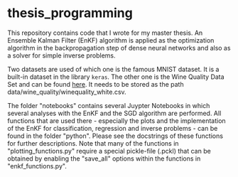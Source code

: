 # thesis_programming
This repository contains code that I wrote for my master thesis. An Ensemble Kalman Filter (EnKF) algorithm is applied as the optimization algorithm in the backpropagation step of dense neural networks and also as a solver for simple inverse problems.

Two datasets are used of which one is the famous MNIST dataset. It is a built-in dataset in the library `keras`. The other one is the Wine Quality Data Set and can be found [here](https://archive.ics.uci.edu/ml/datasets/Wine+Quality). It needs to be stored as the path data/wine_quality/winequality_white.csv. 

The folder "notebooks" contains several Juypter Notebooks in which several analyses with the EnKF and the SGD algorithm are performed. All functions that are used there - especially the plots and the implementation of the EnKF for classification, regression and inverse problems - can be found in the folder "python". Please see the docstrings of these functions for further descriptions. Note that many of the functions in "plotting_functions.py" require a special pickle-file (.pckl) that can be obtained by enabling the "save_all" options within the functions in "enkf_functions.py".
